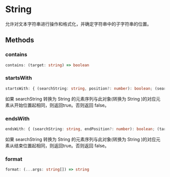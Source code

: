 <!--
 * @Author: haifeng.lu haifeng.lu@ly.com
 * @Date: 2022-12-21 10:46:22
 * @LastEditors: luhaifeng666
 * @LastEditTime: 2023-03-12 17:59:30
 * @Description: 
-->
# String

允许对文本字符串进行操作和格式化，并确定字符串中的子字符串的位置。

## Methods

### contains

```ts
contains: (target: string) => boolean
```

### startsWith

```ts
startsWith: { (searchString: string, position?: number): boolean; (searchString: string, position?: number): boolean; }
```

如果 searchString 转换为 String 的元素序列与此对象(转换为 String )的对应元素从开始位置起相同，则返回true。否则返回 false。

### endsWith

```ts
endsWith: { (searchString: string, endPosition?: number): boolean; (target: string, length?: number): boolean; }
```

如果 searchString 转换为 String 的元素序列与此对象(转换为 String )的对应元素从结束位置起相同，则返回true。否则返回 false。

### format

```ts
format: (...args: string[]) => string
```
